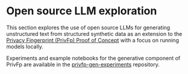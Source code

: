 # Open source LLM exploration

This section explores the use of open source LLMs for generating unstructured text from structured synthetic data as an extension to the [Privacy Fingerprint (PrivFp) Proof of Concept](https://github.com/nhsengland/privfp-poc) with a focus on running models locally.

Experiments and example notebooks for the generative component of PrivFp are available in the [privfp-gen-experiments](https://github.com/nhsengland/privfp-gen-experiments/tree/XZ-generative-component) repository.